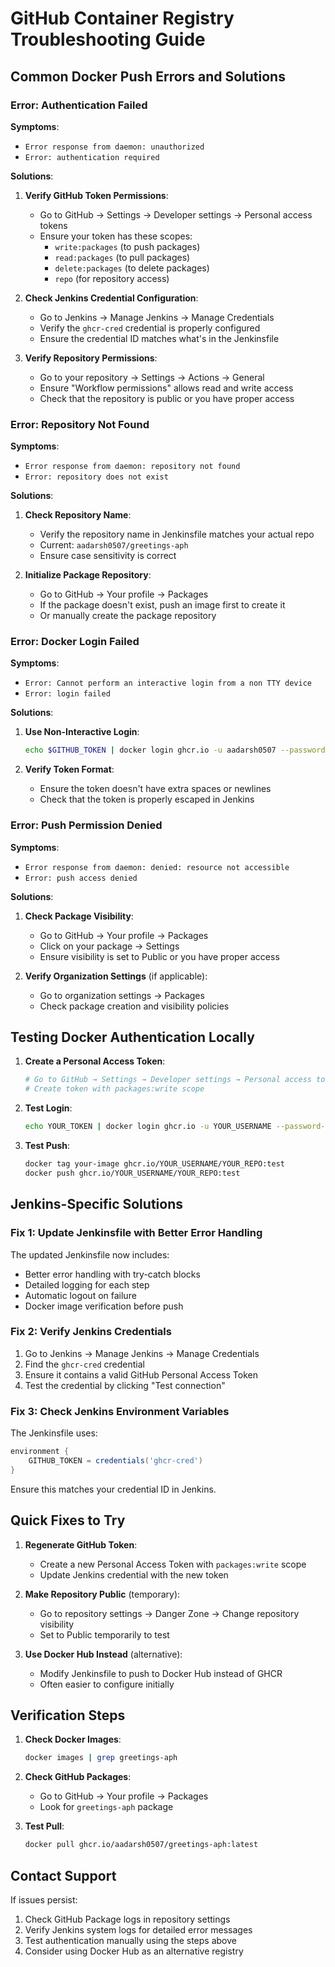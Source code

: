 # GitHub Container Registry Troubleshooting Guide

## Common Docker Push Errors and Solutions

### Error: Authentication Failed
**Symptoms**: 
- `Error response from daemon: unauthorized`
- `Error: authentication required`

**Solutions**:

1. **Verify GitHub Token Permissions**:
   - Go to GitHub → Settings → Developer settings → Personal access tokens
   - Ensure your token has these scopes:
     - `write:packages` (to push packages)
     - `read:packages` (to pull packages)
     - `delete:packages` (to delete packages)
     - `repo` (for repository access)

2. **Check Jenkins Credential Configuration**:
   - Go to Jenkins → Manage Jenkins → Manage Credentials
   - Verify the `ghcr-cred` credential is properly configured
   - Ensure the credential ID matches what's in the Jenkinsfile

3. **Verify Repository Permissions**:
   - Go to your repository → Settings → Actions → General
   - Ensure "Workflow permissions" allows read and write access
   - Check that the repository is public or you have proper access

### Error: Repository Not Found
**Symptoms**:
- `Error response from daemon: repository not found`
- `Error: repository does not exist`

**Solutions**:

1. **Check Repository Name**:
   - Verify the repository name in Jenkinsfile matches your actual repo
   - Current: `aadarsh0507/greetings-aph`
   - Ensure case sensitivity is correct

2. **Initialize Package Repository**:
   - Go to GitHub → Your profile → Packages
   - If the package doesn't exist, push an image first to create it
   - Or manually create the package repository

### Error: Docker Login Failed
**Symptoms**:
- `Error: Cannot perform an interactive login from a non TTY device`
- `Error: login failed`

**Solutions**:

1. **Use Non-Interactive Login**:
   ```bash
   echo $GITHUB_TOKEN | docker login ghcr.io -u aadarsh0507 --password-stdin
   ```

2. **Verify Token Format**:
   - Ensure the token doesn't have extra spaces or newlines
   - Check that the token is properly escaped in Jenkins

### Error: Push Permission Denied
**Symptoms**:
- `Error response from daemon: denied: resource not accessible`
- `Error: push access denied`

**Solutions**:

1. **Check Package Visibility**:
   - Go to GitHub → Your profile → Packages
   - Click on your package → Settings
   - Ensure visibility is set to Public or you have proper access

2. **Verify Organization Settings** (if applicable):
   - Go to organization settings → Packages
   - Check package creation and visibility policies

## Testing Docker Authentication Locally

1. **Create a Personal Access Token**:
   ```bash
   # Go to GitHub → Settings → Developer settings → Personal access tokens
   # Create token with packages:write scope
   ```

2. **Test Login**:
   ```bash
   echo YOUR_TOKEN | docker login ghcr.io -u YOUR_USERNAME --password-stdin
   ```

3. **Test Push**:
   ```bash
   docker tag your-image ghcr.io/YOUR_USERNAME/YOUR_REPO:test
   docker push ghcr.io/YOUR_USERNAME/YOUR_REPO:test
   ```

## Jenkins-Specific Solutions

### Fix 1: Update Jenkinsfile with Better Error Handling
The updated Jenkinsfile now includes:
- Better error handling with try-catch blocks
- Detailed logging for each step
- Automatic logout on failure
- Docker image verification before push

### Fix 2: Verify Jenkins Credentials
1. Go to Jenkins → Manage Jenkins → Manage Credentials
2. Find the `ghcr-cred` credential
3. Ensure it contains a valid GitHub Personal Access Token
4. Test the credential by clicking "Test connection"

### Fix 3: Check Jenkins Environment Variables
The Jenkinsfile uses:
```groovy
environment {
    GITHUB_TOKEN = credentials('ghcr-cred')
}
```

Ensure this matches your credential ID in Jenkins.

## Quick Fixes to Try

1. **Regenerate GitHub Token**:
   - Create a new Personal Access Token with `packages:write` scope
   - Update Jenkins credential with the new token

2. **Make Repository Public** (temporary):
   - Go to repository settings → Danger Zone → Change repository visibility
   - Set to Public temporarily to test

3. **Use Docker Hub Instead** (alternative):
   - Modify Jenkinsfile to push to Docker Hub instead of GHCR
   - Often easier to configure initially

## Verification Steps

1. **Check Docker Images**:
   ```bash
   docker images | grep greetings-aph
   ```

2. **Check GitHub Packages**:
   - Go to GitHub → Your profile → Packages
   - Look for `greetings-aph` package

3. **Test Pull**:
   ```bash
   docker pull ghcr.io/aadarsh0507/greetings-aph:latest
   ```

## Contact Support

If issues persist:
1. Check GitHub Package logs in repository settings
2. Verify Jenkins system logs for detailed error messages
3. Test authentication manually using the steps above
4. Consider using Docker Hub as an alternative registry
